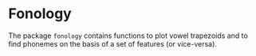 # Fonology

The package `fonology` contains functions to plot vowel trapezoids and to find phonemes on the basis of a set of features (or vice-versa).

